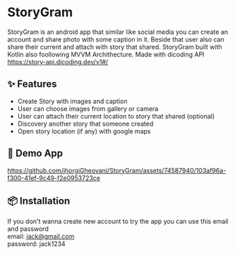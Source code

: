 # StoryGram
StoryGram is an android app that similar like social media you can create an account and share photo with some caption in it. Beside that user also can share their current and attach with 
story that shared. StoryGram built with Kotlin also foollowing MVVM Archithecture. Made with dicoding API https://story-api.dicoding.dev/v1#/

## ✨ Features
- Create Story with images and caption
- User can choose images from gallery or camera
- User can attach their current location to story that shared (optional)
- Discovery another story that someone created
- Open story location (if any) with google maps

## 👀 Demo App
https://github.com/jhorgiGheovani/StoryGram/assets/74587940/103af96a-f300-41ef-9c49-f2e0953723ce

## 📦 Installation
If you don't wanna create new account to try the app you can use this email and password <br />
email: jack@gmail.com <br />
password: jack1234


